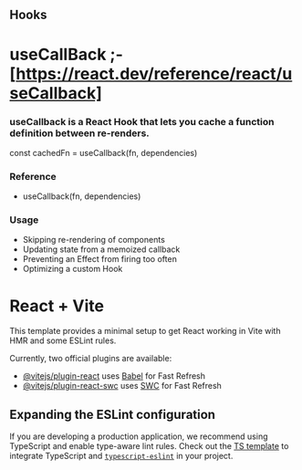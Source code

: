 ## Hooks

# useCallBack  ;- [https://react.dev/reference/react/useCallback]

### useCallback is a React Hook that lets you cache a function definition between re-renders.

const cachedFn = useCallback(fn, dependencies)
### Reference
- useCallback(fn, dependencies)
### Usage
- Skipping re-rendering of components
- Updating state from a memoized callback
- Preventing an Effect from firing too often
- Optimizing a custom Hook











































































# React + Vite

This template provides a minimal setup to get React working in Vite with HMR and some ESLint rules.

Currently, two official plugins are available:

- [@vitejs/plugin-react](https://github.com/vitejs/vite-plugin-react/blob/main/packages/plugin-react/README.md) uses [Babel](https://babeljs.io/) for Fast Refresh
- [@vitejs/plugin-react-swc](https://github.com/vitejs/vite-plugin-react-swc) uses [SWC](https://swc.rs/) for Fast Refresh

## Expanding the ESLint configuration

If you are developing a production application, we recommend using TypeScript and enable type-aware lint rules. Check out the [TS template](https://github.com/vitejs/vite/tree/main/packages/create-vite/template-react-ts) to integrate TypeScript and [`typescript-eslint`](https://typescript-eslint.io) in your project.
